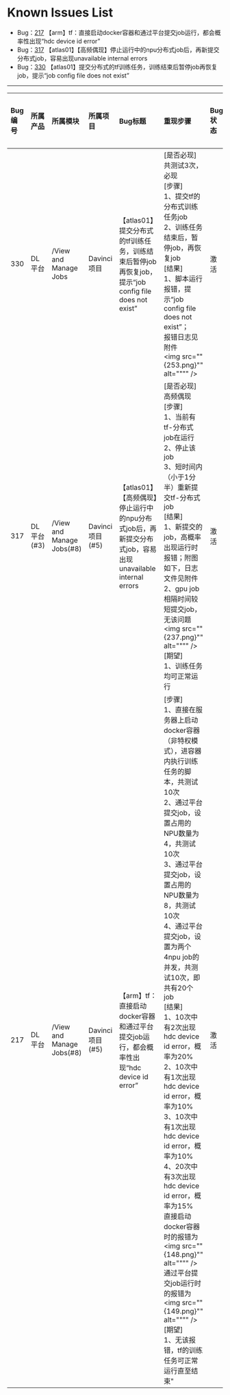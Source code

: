 Known Issues List
============================================================================

* Bug：[217](https://apulis.zentaopm.com/bug-view-217.html) 【arm】tf：直接启动docker容器和通过平台提交job运行，都会概率性出现“hdc device id error”
* Bug：[317](https://apulis.zentaopm.com/bug-view-317.html) 【atlas01】【高频偶现】停止运行中的npu分布式job后，再新提交分布式job，容易出现unavailable internal errors
* Bug：[330](https://apulis.zentaopm.com/bug-view-217.html) 【atlas01】提交分布式的tf训练任务，训练结束后暂停job再恢复job，提示“job config file does not exist”


---

|Bug编号 |所属产品|所属模块|所属项目|Bug标题|重现步骤|Bug状态|截止日期|由谁创建|创建日期|影响版本|指派给|指派日期|最后修改者|修改日期|附件|
|:------|:-------|:------|:------|:------|:-----|:--------|:-----|:------|:------|:------|:------|:------|:------|:--------|:------|
330 | DL平台 | /View and Manage Jobs | Davinci项目 |【atlas01】提交分布式的tf训练任务，训练结束后暂停job再恢复job，提示“job config file does not exist”|[是否必现]<br>共测试3次，必现<br>[步骤]<br>1、提交tf的分布式训练任务job<br>2、训练任务结束后，暂停job，再恢复job <br>[结果]<br>1、脚本运行报错，提示“job config file does not exist”；<br>报错日志见附件<br><img src=""{253.png}"" alt="""" />|激活|2020-06-19|褚云霞|2020-06-12|release-0.0.5-beta|刘娟|2020-06-15|彭碧峰|2020-06-15|tf-error.txt|
317|DL平台(#3)|/View and Manage Jobs(#8)|Davinci项目(#5)|【atlas01】【高频偶现】停止运行中的npu分布式job后，再新提交分布式job，容易出现unavailable internal errors|[是否必现]<br>高频偶现<br>[步骤]<br>1、当前有tf-分布式job在运行<br>2、停止该job<br>3、短时间内（小于1分半）重新提交tf-分布式job<br>[结果]<br>1、新提交的job，高概率出现运行时报错；附图如下，日志文件见附件<br>2、gpu job相隔时间较短提交job，无该问题<br><img src=""{237.png}"" alt="""" /><br>[期望]<br>1、训练任务均可正常运行|激活|2020-06-19|褚云霞|2020-06-12|DLWorkspace/tree/poc_distributed_job(#19)|刘娟|2020-06-12|彭碧峰|2020-06-12|tf-error.txt|
217 |DL平台 |/View and Manage Jobs(#8)|Davinci项目(#5)|【arm】tf：直接启动docker容器和通过平台提交job运行，都会概率性出现“hdc device id error”|[步骤]<br>1、直接在服务器上启动docker容器（非特权模式），进容器内执行训练任务的脚本，共测试10次<br>2、通过平台提交job，设置占用的NPU数量为4，共测试10次<br>3、通过平台提交job，设置占用的NPU数量为8，共测试10次<br>4、通过平台提交job，设置为两个4npu job的并发，共测试10次，即共有20个job<br>[结果]<br>1、10次中有2次出现hdc device id error，概率为20%<br>2、10次中有1次出现hdc device id error，概率为10%<br>3、10次中有1次出现hdc device id error，概率为10%<br>4、20次中有3次出现hdc device id error，概率为15%<br>直接启动docker容器时的报错为<br><img src=""{148.png}"" alt="""" /><br>通过平台提交job运行时的报错为<br><img src=""{149.png}"" alt="""" /><br>[期望]<br>1、无该报错，tf的训练任务可正常运行直至结束"|激活|2020-06-11|褚云霞|2020-06-04|DLWorkspace/tree/release-0.0.3-beta(#13)|刘娟|2020-06-12|刘娟|2020-06-16||
